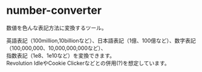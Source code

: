 # number-converter
数値を色んな表記方法に変換するツール。

英語表記（100million,10billionなど）、日本語表記（1億、100億など）、数字表記（100,000,000、10,000,000,000など）、  
指数表記（1e8、1e10など）を変換できます。  
Revolution IdleやCookie Clickerなどとの併用(?)を想定しています。
